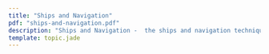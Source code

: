 ```yaml
---
title: "Ships and Navigation"
pdf: "ships-and-navigation.pdf"
description: "Ships and Navigation -  the ships and navigation techniques of ancient times, especially relating to the voyages of Paul."
template: topic.jade
---
```

